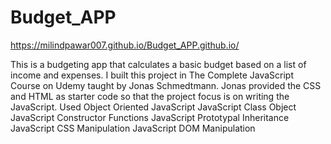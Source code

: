 # Budget_APP
https://milindpawar007.github.io/Budget_APP.github.io/

This is a budgeting app that calculates a basic budget based on a list of income and expenses. I built this project in The Complete JavaScript Course on Udemy taught by Jonas Schmedtmann. Jonas provided the CSS and HTML as starter code so that the project focus is on writing the JavaScript.
Used
Object Oriented JavaScript 
JavaScript Class Object 
JavaScript Constructor Functions 
JavaScript Prototypal Inheritance 
JavaScript CSS Manipulation
JavaScript DOM Manipulation
